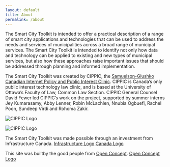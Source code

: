 ```yaml
---
layout: default
title: About
permalink: /about
---
```

The Smart City Toolkit is intended to offer a practical description of a range of smart city applications and technologies that can be used to address the needs and services of municipalities across a broad range of municipal services. The Smart City Toolkit is intended to identify not only how data and technology can be applied to existing and new types of municipal services, but also how these approaches raise important issues that should be addressed through planning and informed implementation. 

The Smart City Toolkit was created by CIPPIC, the [Samuelson-Glushko Canadian Internet Policy and Public Interest Clinic](https://cippic.ca/).  CIPPIC is Canada’s only public interest technology law clinic, and is based at the University of Ottawa’s Faculty of Law, Common Law Section.  CIPPIC General Counsel David Fewer led CIPPIC’s work on the project, supported by summer interns Jey Kumarasamy, Abby Lenner, Robin McLachlen, Nnubia Ogbuefi, Rachel Poon, Sundeep Virdi and Rohoma Zakir.

![CIPPIC Logo](https://cippic-ca.github.io/SmartCityToolkit/assets/images/CIPPIC_Logo.jpg)   

![CIPPIC Logo](/images/CIPPIC_Logo.jpg)

The Smart City Toolkit was made possible through an investment from Infrastructure Canada.
[Infrastructure Logo](https://cippic-ca.github.io/SmartCityToolkit/assets/images/INFC-Col_transparent.png
) [Canada Logo](https://cippic-ca.github.io/SmartCityToolkit/assets/images/Canada_01.png)   

This site was builtby the good people from [Open Concept](https://openconcept.ca/).
[Open Concept Logo](https://cippic-ca.github.io/SmartCityToolkit/assets/images/Open_Concept.png)
